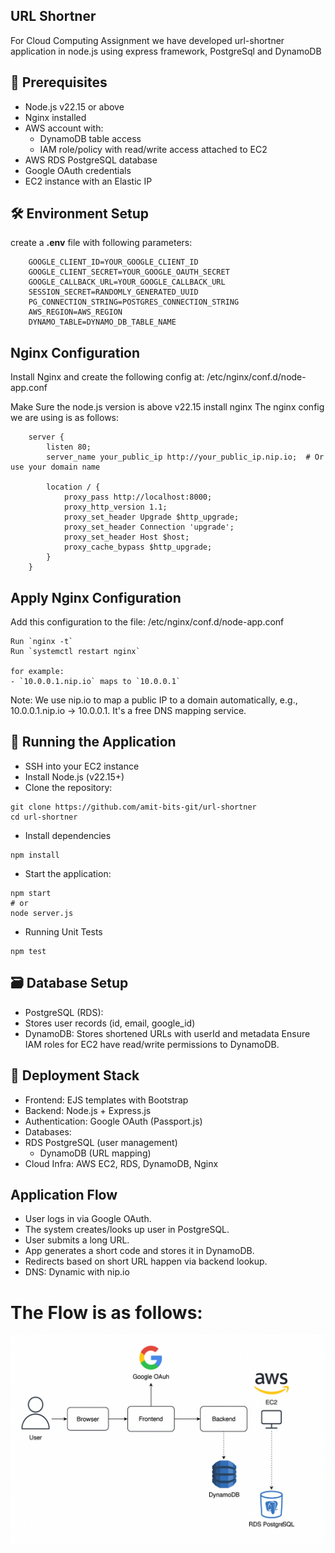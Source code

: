 ## URL Shortner

For Cloud Computing Assignment we have developed url-shortner application in node.js using express framework, PostgreSql and DynamoDB

## 📌 Prerequisites

- Node.js v22.15 or above
- Nginx installed
- AWS account with:
  - DynamoDB table access
  - IAM role/policy with read/write access attached to EC2
- AWS RDS PostgreSQL database
- Google OAuth credentials
- EC2 instance with an Elastic IP

## 🛠️ Environment Setup

create a **.env** file with following parameters:

```text
    GOOGLE_CLIENT_ID=YOUR_GOOGLE_CLIENT_ID
    GOOGLE_CLIENT_SECRET=YOUR_GOOGLE_OAUTH_SECRET
    GOOGLE_CALLBACK_URL=YOUR_GOOGLE_CALLBACK_URL
    SESSION_SECRET=RANDOMLY_GENERATED_UUID
    PG_CONNECTION_STRING=POSTGRES_CONNECTION_STRING
    AWS_REGION=AWS_REGION
    DYNAMO_TABLE=DYNAMO_DB_TABLE_NAME
```

## Nginx Configuration

Install Nginx and create the following config at:
/etc/nginx/conf.d/node-app.conf

Make Sure the node.js version is above v22.15
install nginx
The nginx config we are using is as follows:

```nginx
    server {
        listen 80;
        server_name your_public_ip http://your_public_ip.nip.io;  # Or use your domain name

        location / {
            proxy_pass http://localhost:8000;
            proxy_http_version 1.1;
            proxy_set_header Upgrade $http_upgrade;
            proxy_set_header Connection 'upgrade';
            proxy_set_header Host $host;
            proxy_cache_bypass $http_upgrade;
        }
    }
```

## Apply Nginx Configuration

Add this configuration to the file: /etc/nginx/conf.d/node-app.conf

```
Run `nginx -t`
Run `systemctl restart nginx`

for example:
- `10.0.0.1.nip.io` maps to `10.0.0.1`
```

Note: We use nip.io to map a public IP to a domain automatically, e.g., 10.0.0.1.nip.io → 10.0.0.1. It's a free DNS mapping service.

## 🚀 Running the Application

- SSH into your EC2 instance
- Install Node.js (v22.15+)
- Clone the repository:

```
git clone https://github.com/amit-bits-git/url-shortner
cd url-shortner
```

- Install dependencies

```
npm install
```

- Start the application:

```
npm start
# or
node server.js
```

- Running Unit Tests

```
npm test
```

## 🗃️ Database Setup

- PostgreSQL (RDS):
- Stores user records (id, email, google_id)
- DynamoDB: Stores shortened URLs with userId and metadata
  Ensure IAM roles for EC2 have read/write permissions to DynamoDB.

## 📌 Deployment Stack

- Frontend: EJS templates with Bootstrap
- Backend: Node.js + Express.js
- Authentication: Google OAuth (Passport.js)
- Databases:
- RDS PostgreSQL (user management)
  - DynamoDB (URL mapping)
- Cloud Infra: AWS EC2, RDS, DynamoDB, Nginx

## Application Flow

- User logs in via Google OAuth.
- The system creates/looks up user in PostgreSQL.
- User submits a long URL.
- App generates a short code and stores it in DynamoDB.
- Redirects based on short URL happen via backend lookup.
- DNS: Dynamic with nip.io

# The Flow is as follows:

![Flow info](./img/flow.png)
